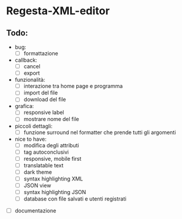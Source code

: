 # Regesta-XML-editor

## Todo:

- bug:
  - [ ] formattazione
- callback:
  - [ ] cancel
  - [ ] export
- funzionalità:
  - [ ] interazione tra home page e programma
  - [ ] import del file
  - [ ] download del file
- grafica:
  - [ ] responsive label
  - [ ] mostrare nome del file
- piccoli dettagli:
  - [ ] funzione surround nel formatter che prende tutti gli argomenti
- nice to have:
  - [ ] modifica degli attributi
  - [ ] tag autoconclusivi
  - [ ] responsive, mobile first
  - [ ] translatable text
  - [ ] dark theme
  - [ ] syntax highlighting XML
  - [ ] JSON view
  - [ ] syntax highlighting JSON
  - [ ] database con file salvati e utenti registrati
- [ ] documentazione
